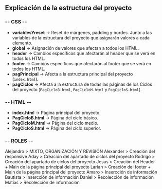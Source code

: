 ## Explicación de la estructura del proyecto

### -- CSS --
- **variablesYreset** → Reset de márgenes, padding y bordes. Junto a las variables de la estructura del proyecto que asignarán valores a cada elemento.
- **global** → Asignación de valores que afectan a todos los HTML.
- **header** → Cambios específicos que afectarán al header que se verá en todos los HTML.
- **footer** → Cambios específicos que afectarán al footer que se verá en todos los HTML.
- **pagPrincipal** → Afecta a la estructura principal del proyecto (`index.html`).
- **pagCiclos** → Afecta a la estructura de todas las páginas de los Ciclos del proyecto (`PagCicloB.html`, `PagCicloM.html` y `PagCicloS.html`).

### -- HTML --
- **index.html** → Página principal del proyecto.
- **PagCicloB.html** → Página del ciclo básico.
- **PagCicloM.html** → Página del ciclo medio.
- **PagCicloS.html** → Página del ciclo superior.

### -- ROLES --
Alejandro > MIXTO, ORGANIZACIÓN Y REVISIÓN
Alexander > Creación del responsive
Aday > Creación del apartado de ciclos del proyecto
Rodrigo > Creación del apartado de ciclos del proyecto
Jesus > Creación del Header + Main de la página principal del proyecto
Larian > Creación del footer + Main de la página principal del proyecto
Amaro > Insercción de información
Bautista > Insercción de información
Daniel > Recolección de información
Matías > Recolección de información
